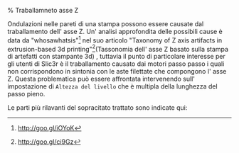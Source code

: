 % Traballamneto asse Z

Ondulazioni nelle pareti di una stampa possono essere causate dal traballamento dell' asse Z.
Un' analisi approfondita delle possibili cause è data da "whosawhatsis"[^1]
nel suo articolo "Taxonomy of Z axis artifacts in extrusion-based 3d
printing"[^2](Tassonomia dell' asse Z basato sulla stampa di artefatti con stampante 3d) , tuttavia il punto di particolare interesse per gli utenti di Slic3r è il traballamento causato dai motori passo passo i quali non corrispondono in sintonia con le aste filettate che compongono l' asse Z. Questa problematica può essere affrontata intervenendo sull' impostazione di `Altezza del livello` che è multipla della lunghezza del passo pieno.

Le parti più rilavanti del sopracitato trattato sono indicate qui:

[^1]: <http://goo.gl/iOYoK>

[^2]: <http://goo.gl/ci9Gz>
